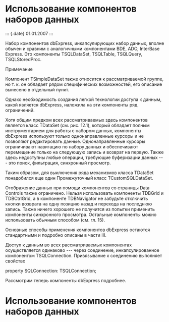 Использование компонентов наборов данных
========================================

::: {.date}
01.01.2007
:::

Набор компонентов dbExpress, инкапсулирующих набор данных, вполне обычен
и сравним с аналогичными компонентами BDE, ADO, InterBase Express. Это
компоненты TSQLDataSet, TSQLTable, TSQLQuery, TSQLStoredProc.

Примечание

Компонент TSimpleDataSet также относится к рассматриваемой группе, но т.
к. он обладает рядом специфических возможностей, его описание вынесено в
отдельный пункт.

Однако необходимость создания легкой технологии доступа к данным, какой
является dbExpress, наложила на эти компоненты ряд ограничений.

Хотя общим предком всех рассматриваемых здесь компонентов является класс
TDataSet (см. рис. 12.1), который обладает полным инструментарием для
работы с набором данных, компоненты dbExpress используют только
однонаправленные курсоры и не позволяют редактировать данные.
Однонаправленные курсоры ограничивают навигацию по набору данных и
обеспечивают перемещение только на следующую запись и возврат на первую.
Также здесь недоступны любые операции, требующие буферизации данных ---
это поиск, фильтрация, синхронный просмотр.

Таким образом, для выключения ряда механизмов класса TDataSet
понадобился еще один Промежуточный класс TCustomSQLDataSet.

Отображение данных при помощи компонентов со страницы Data Controls
также ограничено. Нельзя использовать компоненты TDBGrid и TDBCtrlGrid,
а в компоненте TDBNavigator не забудьте отключить кнопки возврата на
одну позицию назад и перехода на последнюю запись. Также ничего хорошего
не получится из попытки применить компоненты синхронного просмотра.
Остальные компоненты можно использовать обычным способом (см. гл. 15).

Основные способы применения компонентов dbExpress остаются стандартными
и подробно описаны в части III.

Доступ к данным во всех рассматриваемых компонентах осуществляется
одинаково --- через соединение, инкапсулированное компонентом
TSQLConnection. Привязывание к соединению выполняет свойство

property SQLConnection: TSQLConnection;

Рассмотрим теперь компоненты dbExpress подробнее.

Использование компонентов наборов данных
========================================

